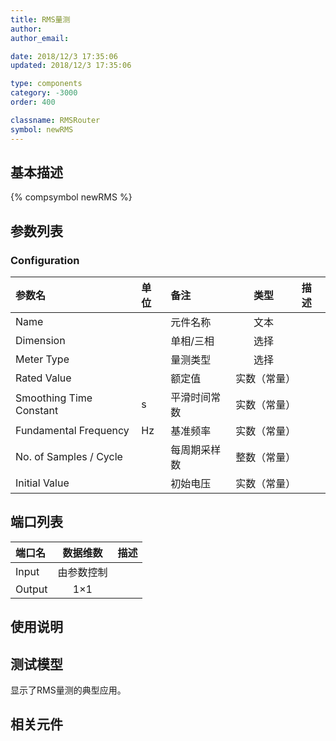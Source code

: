 ```yaml
---
title: RMS量测
author: 
author_email:

date: 2018/12/3 17:35:06
updated: 2018/12/3 17:35:06

type: components
category: -3000
order: 400

classname: RMSRouter
symbol: newRMS
---
```

## 基本描述
{% compsymbol newRMS %}

## 参数列表
### Configuration
| 参数名 | 单位 | 备注 | 类型 | 描述 |
| :--- | :--- | :--- | :--: | :--- |
| Name |  | 元件名称 | 文本 |  |
| Dimension |  | 单相/三相 | 选择 |  |
| Meter Type |  | 量测类型 | 选择 |  |
| Rated Value |  | 额定值 | 实数（常量） |  |
| Smoothing Time Constant | s | 平滑时间常数 | 实数（常量） |  |
| Fundamental Frequency | Hz | 基准频率 | 实数（常量） |  |
| No. of Samples / Cycle |  | 每周期采样数 | 整数（常量） |  |
| Initial Value |  | 初始电压 | 实数（常量） |  |


## 端口列表

| 端口名 | 数据维数 | 描述 |
| :--- | :--:  | :--- |
| Input | 由参数控制 | |                   
| Output | 1×1 | |                   

## 使用说明


## 测试模型
[<test name>](<test link>)显示了RMS量测的典型应用。

## 相关元件


